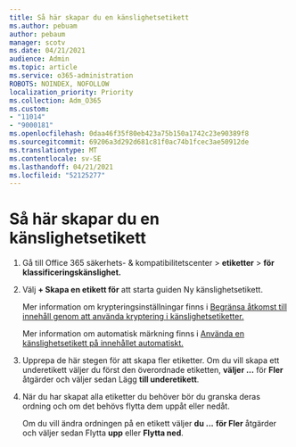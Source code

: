 ```yaml
---
title: Så här skapar du en känslighetsetikett
ms.author: pebuam
author: pebaum
manager: scotv
ms.date: 04/21/2021
audience: Admin
ms.topic: article
ms.service: o365-administration
ROBOTS: NOINDEX, NOFOLLOW
localization_priority: Priority
ms.collection: Adm_O365
ms.custom:
- "11014"
- "9000181"
ms.openlocfilehash: 0daa46f35f80eb423a75b150a1742c23e90389f8
ms.sourcegitcommit: 69206a3d292d681c81f0ac74b1fcec3ae50912de
ms.translationtype: MT
ms.contentlocale: sv-SE
ms.lasthandoff: 04/21/2021
ms.locfileid: "52125277"
---
```

# <a name="how-to-create-a-sensitivity-label"></a>Så här skapar du en känslighetsetikett

1. Gå till Office 365 säkerhets- & kompatibilitetscenter > **etiketter**  >  **för klassificeringskänslighet.**

1. Välj **+ Skapa en etikett för** att starta guiden Ny känslighetsetikett.

    Mer information om krypteringsinställningar finns i [Begränsa åtkomst till innehåll genom att använda kryptering i känslighetsetiketter.](https://go.microsoft.com/fwlink/?linkid=2106331)

    Mer information om automatisk märkning finns i [Använda en känslighetsetikett på innehållet automatiskt.](https://go.microsoft.com/fwlink/?linkid=2105837)

1. Upprepa de här stegen för att skapa fler etiketter. Om du vill skapa ett underetikett väljer du först den överordnade etiketten, **väljer ...** för **Fler** åtgärder och väljer sedan Lägg **till underetikett**.

1. När du har skapat alla etiketter du behöver bör du granska deras ordning och om det behövs flytta dem uppåt eller nedåt. 
    
    Om du vill ändra ordningen på en etikett väljer **du ...** **för Fler** åtgärder och väljer sedan Flytta **upp** eller **Flytta ned**.
